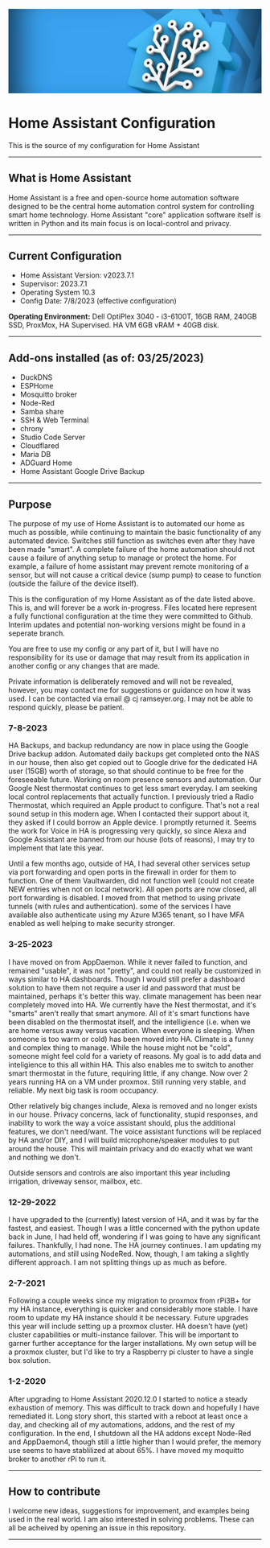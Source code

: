 ![HALogo](https://github.com/cjramseyer/home-assistant/blob/main/images/homeassistant-1920x1080.jpg)

# Home Assistant Configuration

This is the source of my configuration for Home Assistant

----

## What is Home Assistant

Home Assistant is a free and open-source home automation software designed to be the central home automation control system for controlling smart home technology. Home Assistant "core" application software itself is written in Python and its main focus is on local-control and privacy.

----

## Current Configuration

- Home Assistant Version: v2023.7.1
- Supervisor: 2023.7.1
- Operating System 10.3
- Config Date: 7/8/2023 (effective configuration)

**Operating Environment:** Dell OptiPlex 3040 - i3-6100T, 16GB RAM, 240GB SSD, ProxMox, HA Supervised.  HA VM 6GB vRAM + 40GB disk.

----

## Add-ons installed (as of: 03/25/2023)

- DuckDNS
- ESPHome
- Mosquitto broker
- Node-Red
- Samba share
- SSH & Web Terminal
- chrony
- Studio Code Server
- Cloudflared
- Maria DB
- ADGuard Home
- Home Assistant Google Drive Backup

----

## Purpose

The purpose of my use of Home Assistant is to automated our home as much as possible, while continuing to maintain the basic functionality of any automated device.
Switches still function as switches even after they have been made "smart".
A complete failure of the home automation should not cause a failure of anything setup to manage or protect the home.
For example, a failure of home assistant may prevent remote monitoring of a sensor, but will not cause a critical device (sump pump) to cease to function 
(outside the failure of the device itself).

This is the configuration of my Home Assistant as of the date listed above.  This is, and will forever be a work in-progress.
Files located here represent a fully functional configuration at the time they were committed to Github.
Interim updates and potential non-working versions might be found in a seperate branch.

You are free to use my config or any part of it, but I will have no responsibility for its use or damage that may result
from its application in another config or any changes that are made.

Private information is deliberately removed and will not be revealed, however, you may contact me for suggestions or guidance
on how it was used.  I can be contacted via email @ cj <at> ramseyer.org.  I may not be able to respond quickly, please be patient.

### 7-8-2023

HA Backups, and backup redundancy are now in place using the Google Drive backup addon.  Automated daily backups get completed onto the NAS in our house, then also get copied out to Google drive for the dedicated HA user (15GB) worth of storage, so that should continue to be free for the foreseeable future.  Working on room presence sensors and automation.  Our Google Nest thermostat continues to get less smart everyday.  I am seeking local control replacements that actually function.  I previously tried a Radio Thermostat, which required an Apple product to configure.  That's not a real sound setup in this modern age.  When I contacted their support about it, they asked if I could borrow an Apple device.  I promptly returned it.  Seems the work for Voice in HA is progressing very quickly, so since Alexa and Google Assistant are banned from our house (lots of reasons), I may try to implement that late this year.

Until a few months ago, outside of HA, I had several other services setup via port forwarding and open ports in the firewall in order for them to function.  One of them Vaultwarden, did not function well (could not create NEW entries when not on local network).  All open ports are now closed, all port forwarding is disabled.  I moved from that method to using private tunnels (with rules and authentication).  some of the services I have available also authenticate using my Azure M365 tenant, so I have MFA enabled as well helping to make security stronger.

### 3-25-2023

I have moved on from AppDaemon.  While it never failed to function, and remained "usable", it was not "pretty", and could not really be customized in ways similar to HA dashboards.  Though I would still prefer a dashboard solution to have them not require a user id and password that must be maintained, perhaps it's better this way.  climate management has been near completely moved into HA.  We currently have the Nest thermostat, and it's "smarts" aren't really that smart anymore.  All of it's smart functions have been disabled on the thermostat itself, and the intelligience (i.e. when we are home versus away versus vacation.  When everyone is sleeping.  When someone is too warm or cold) has been moved into HA.  Climate is a funny and complex thing to manage.  While the house might not be "cold", someone might feel cold for a variety of reasons.  My goal is to add data and inteligience to this all within HA.  This also enables me to switch to another smart thermostat in the future, requiring little, if any change.
Now over 2 years running HA on a VM under proxmox.  Still running very stable, and reliable.  My next big task is room occupancy.

Other relatively big changes include, Alexa is removed and no longer exists in our house.  Privacy concerns, lack of functionality, stupid responses, and inability to work the way a voice assistant should, plus the additional features, we don't need/want.  The voice assistant functions will be replaced by HA and/or DIY, and I will build microphone/speaker modules to put around the house.  This will maintain privacy and do exactly what we want and nothing we don't.

Outside sensors and controls are also important this year including irrigation, driveway sensor, mailbox, etc.

### 12-29-2022

I have upgraded to the (currently) latest version of HA, and it was by far the fastest, and easiest.  Though I was a little concerned with the python update back in June, I had held off, wondering if I was going to have any significant failures.  Thankfully, I had none.  The HA journey continues.
I am updating my automations, and still using NodeRed.  Now, though, I am taking a slightly different approach.  I am not splitting things up as much as before.

### 2-7-2021

Following a couple weeks since my migration to proxmox from rPi3B+ for my HA instance, everything is quicker and considerably more stable.  I have room to update my HA instance should it be necessary.  Future upgrades this year will include setting up a proxmox cluster.  HA doesn't have (yet) cluster capabilities or multi-instance failover.  This will be important to garner further acceptance for the larger installations.  My own setup will be a proxmox cluster, but I'd like to try a Raspberry pi cluster to have a single box solution.

### 1-2-2020

After upgrading to Home Assistant 2020.12.0 I started to notice a steady exhaustion of memory.  This was difficult to track down and hopefully I have remediated it.
Long story short, this started with a reboot at least once a day, and checking all of my automations, addons, and the rest of my configuration.  In the end, I shutdown all the HA addons except Node-Red and AppDaemon4, though still a little higher than I would prefer, the memory use seems to have stablilized at about 65%.  I have moved my moquitto broker to another rPi to run it.


----

## How to contribute

I welcome new ideas, suggestions for improvement, and examples being used in the real world.  I am also interested in solving problems.
These can all be acheived by opening an issue in this repository.  

----

